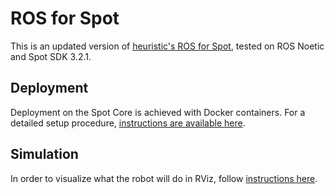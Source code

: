 # ROS for Spot

This is an updated version of [heuristic's ROS for Spot](https://github.com/heuristicus/spot_ros), tested on ROS Noetic and Spot SDK 3.2.1.

## Deployment

Deployment on the Spot Core is achieved with Docker containers. For a detailed setup procedure, [instructions are available here](deploy/deploy.md).

## Simulation

In order to visualize what the robot will do in RViz, follow [instructions here](viz/viz.md).